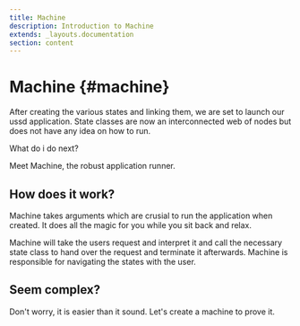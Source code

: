 ```yaml
---
title: Machine
description: Introduction to Machine
extends: _layouts.documentation
section: content
---
```

# Machine {#machine}

After creating the various states and linking them, we are set to launch our ussd application. State classes are now an interconnected web of nodes but does not have any idea on how to run.

What do i do next?

Meet Machine, the robust application runner.

## How does it work?

Machine takes arguments which are crusial to run the application when created. It does all the magic for you while you sit back and relax.

Machine will take the users request and interpret it and call the necessary state class to hand over the request and terminate it afterwards. Machine is responsible for navigating the states with the user.

## Seem complex?

Don't worry, it is easier than it sound. Let's create a machine to prove it.